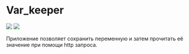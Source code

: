 # Var_keeper

![](https://github.com/Senchi-bit/var_keeper/actions/workflows/staging.yml/badge.svg) ![](https://img.shields.io/docker/v/senchikbit/var_keeper?label=build%20for%20commit&sort=date)

Приложение позволяет сохранить переменную и затем прочитать её значение при помощи http запроса.
